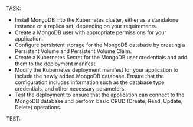 TASK:

- Install MongoDB into the Kubernetes cluster, either as a standalone instance or a replica set,
depending on your requirements.
- Create a MongoDB user with appropriate permissions for your application.
- Configure persistent storage for the MongoDB database by creating a Persistent Volume and
Persistent Volume Claim.
- Create a Kubernetes Secret for the MongoDB user credentials and add them to the deployment
manifest.
- Modify the Kubernetes deployment manifest for your application to include the newly added
MongoDB database. Ensure that the configuration includes information such as the database
type, credentials, and other necessary parameters.
- Test the deployment to ensure that the application can connect to the MongoDB database and
perform basic CRUD (Create, Read, Update, Delete) operations.

TEST:
